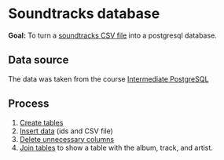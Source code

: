 # Soundtracks database

**Goal:** To turn a [soundtracks CSV file](https://github.com/davidr9708/Tracks_database/blob/main/library.csv) into a postgresql database.

## Data source
   The data was taken from the course [Intermediate PostgreSQL](https://www.coursera.org/learn/intermediate-postgresql?specialization=postgresql-for-everybody)
   
## Process
  1. [Create tables](https://github.com/davidr9708/Tracks_database/blob/main/1_Create_table.sql)
  2. [Insert data](https://github.com/davidr9708/Tracks_database/blob/main/2_Insert_data.sql) (ids and CSV file)
  3. [Delete unnecessary columns](https://github.com/davidr9708/Tracks_database/blob/main/3_Alter_table.sql)
  4. [Join tables](https://github.com/davidr9708/Tracks_database/blob/main/4_Join.sql) to show a table with the album, track, and artist.
